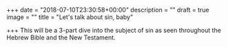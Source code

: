 +++
date = "2018-07-10T23:30:58+00:00"
description = ""
draft = true
image = ""
title = "Let's talk about sin, baby"

+++
This will be a 3-part dive into the subject of sin as seen throughout the Hebrew Bible and the New Testament.